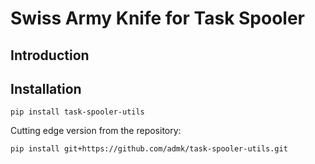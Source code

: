 # Swiss Army Knife for Task Spooler

## Introduction

## Installation

```shell
pip install task-spooler-utils
```

Cutting edge version from the repository:
```shell
pip install git+https://github.com/admk/task-spooler-utils.git
```
